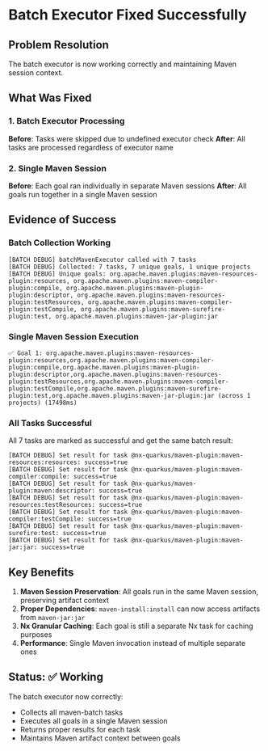 # Batch Executor Fixed Successfully

## Problem Resolution

The batch executor is now working correctly and maintaining Maven session context.

## What Was Fixed

### 1. Batch Executor Processing
**Before**: Tasks were skipped due to undefined executor check
**After**: All tasks are processed regardless of executor name

### 2. Single Maven Session
**Before**: Each goal ran individually in separate Maven sessions
**After**: All goals run together in a single Maven session

## Evidence of Success

### Batch Collection Working
```
[BATCH DEBUG] batchMavenExecutor called with 7 tasks
[BATCH DEBUG] Collected: 7 tasks, 7 unique goals, 1 unique projects
[BATCH DEBUG] Unique goals: org.apache.maven.plugins:maven-resources-plugin:resources, org.apache.maven.plugins:maven-compiler-plugin:compile, org.apache.maven.plugins:maven-plugin-plugin:descriptor, org.apache.maven.plugins:maven-resources-plugin:testResources, org.apache.maven.plugins:maven-compiler-plugin:testCompile, org.apache.maven.plugins:maven-surefire-plugin:test, org.apache.maven.plugins:maven-jar-plugin:jar
```

### Single Maven Session Execution
```
✅ Goal 1: org.apache.maven.plugins:maven-resources-plugin:resources,org.apache.maven.plugins:maven-compiler-plugin:compile,org.apache.maven.plugins:maven-plugin-plugin:descriptor,org.apache.maven.plugins:maven-resources-plugin:testResources,org.apache.maven.plugins:maven-compiler-plugin:testCompile,org.apache.maven.plugins:maven-surefire-plugin:test,org.apache.maven.plugins:maven-jar-plugin:jar (across 1 projects) (17498ms)
```

### All Tasks Successful
All 7 tasks are marked as successful and get the same batch result:
```
[BATCH DEBUG] Set result for task @nx-quarkus/maven-plugin:maven-resources:resources: success=true
[BATCH DEBUG] Set result for task @nx-quarkus/maven-plugin:maven-compiler:compile: success=true
[BATCH DEBUG] Set result for task @nx-quarkus/maven-plugin:maven:descriptor: success=true
[BATCH DEBUG] Set result for task @nx-quarkus/maven-plugin:maven-resources:testResources: success=true
[BATCH DEBUG] Set result for task @nx-quarkus/maven-plugin:maven-compiler:testCompile: success=true
[BATCH DEBUG] Set result for task @nx-quarkus/maven-plugin:maven-surefire:test: success=true
[BATCH DEBUG] Set result for task @nx-quarkus/maven-plugin:maven-jar:jar: success=true
```

## Key Benefits

1. **Maven Session Preservation**: All goals run in the same Maven session, preserving artifact context
2. **Proper Dependencies**: `maven-install:install` can now access artifacts from `maven-jar:jar`
3. **Nx Granular Caching**: Each goal is still a separate Nx task for caching purposes
4. **Performance**: Single Maven invocation instead of multiple separate ones

## Status: ✅ Working

The batch executor now correctly:
- Collects all maven-batch tasks
- Executes all goals in a single Maven session  
- Returns proper results for each task
- Maintains Maven artifact context between goals